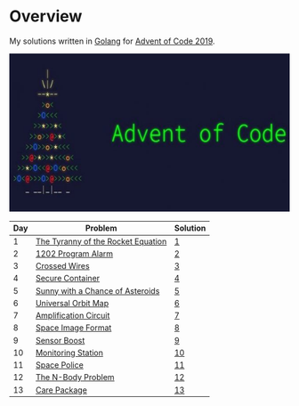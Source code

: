 # Overview

My solutions written in [Golang](http://golang.org) for [Advent of Code 2019](https://adventofcode.com/2019).

![](logo.jpg)

| Day | Problem                             | Solution |
|-----|-------------------------------------|----------|
| 1   | [The Tyranny of the Rocket Equation](https://adventofcode.com/2019/day/1) | [1](1) |
| 2   | [1202 Program Alarm](https://adventofcode.com/2019/day/2) | [2](2) |
| 3   | [Crossed Wires](https://adventofcode.com/2019/day/3) | [3](3) |
| 4   | [Secure Container](https://adventofcode.com/2019/day/4) | [4](4) |
| 5   | [Sunny with a Chance of Asteroids](https://adventofcode.com/2019/day/5) | [5](5) |
| 6   | [Universal Orbit Map](https://adventofcode.com/2019/day/6) | [6](6) |
| 7   | [Amplification Circuit](https://adventofcode.com/2019/day/7) | [7](7) |
| 8   | [Space Image Format](https://adventofcode.com/2019/day/8) | [8](8) |
| 9   | [Sensor Boost](https://adventofcode.com/2019/day/9) | [9](9) |
| 10   | [Monitoring Station](https://adventofcode.com/2019/day/10) | [10](10) |
| 11   | [Space Police](https://adventofcode.com/2019/day/11) | [11](11) |
| 12   | [The N-Body Problem](https://adventofcode.com/2019/day/12) | [12](12) |
| 13   | [Care Package](https://adventofcode.com/2019/day/13) | [13](13) |